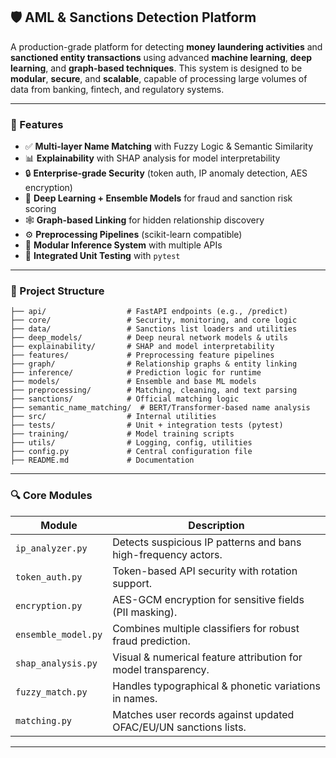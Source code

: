 ## 🛡️ AML & Sanctions Detection Platform

A production-grade platform for detecting **money laundering activities** and **sanctioned entity transactions** using advanced **machine learning**, **deep learning**, and **graph-based techniques**.
This system is designed to be **modular**, **secure**, and **scalable**, capable of processing large volumes of data from banking, fintech, and regulatory systems.

---

### 🚀 Features

* ✅ **Multi-layer Name Matching** with Fuzzy Logic & Semantic Similarity
* 📊 **Explainability** with SHAP analysis for model interpretability
* 🔒 **Enterprise-grade Security** (token auth, IP anomaly detection, AES encryption)
* 🧠 **Deep Learning + Ensemble Models** for fraud and sanction risk scoring
* 🕸️ **Graph-based Linking** for hidden relationship discovery
* ⚙️ **Preprocessing Pipelines** (scikit-learn compatible)
* 🔬 **Modular Inference System** with multiple APIs
* 🧪 **Integrated Unit Testing** with `pytest`

---

### 📁 Project Structure

```
├── api/                  # FastAPI endpoints (e.g., /predict)
├── core/                 # Security, monitoring, and core logic
├── data/                 # Sanctions list loaders and utilities
├── deep_models/          # Deep neural network models & utils
├── explainability/       # SHAP and model interpretability
├── features/             # Preprocessing feature pipelines
├── graph/                # Relationship graphs & entity linking
├── inference/            # Prediction logic for runtime
├── models/               # Ensemble and base ML models
├── preprocessing/        # Matching, cleaning, and text parsing
├── sanctions/            # Official matching logic
├── semantic_name_matching/  # BERT/Transformer-based name analysis
├── src/                  # Internal utilities
├── tests/                # Unit + integration tests (pytest)
├── training/             # Model training scripts
├── utils/                # Logging, config, utilities
├── config.py             # Central configuration file
├── README.md             # Documentation
```

---

### 🔍 Core Modules

| Module              | Description                                                      |
| ------------------- | ---------------------------------------------------------------- |
| `ip_analyzer.py`    | Detects suspicious IP patterns and bans high-frequency actors.   |
| `token_auth.py`     | Token-based API security with rotation support.                  |
| `encryption.py`     | AES-GCM encryption for sensitive fields (PII masking).           |
| `ensemble_model.py` | Combines multiple classifiers for robust fraud prediction.       |
| `shap_analysis.py`  | Visual & numerical feature attribution for model transparency.   |
| `fuzzy_match.py`    | Handles typographical & phonetic variations in names.            |
| `matching.py`       | Matches user records against updated OFAC/EU/UN sanctions lists. |

---

